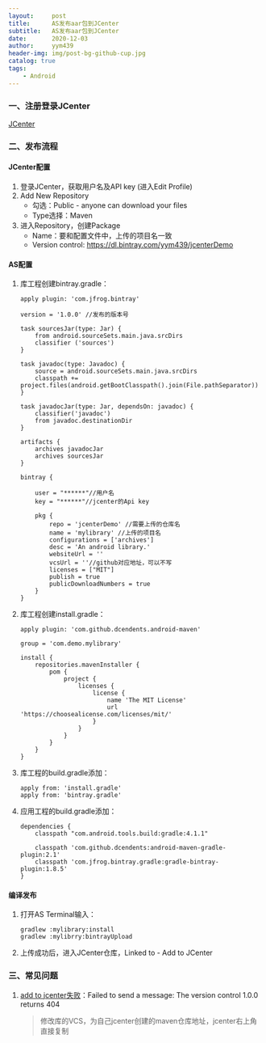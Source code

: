 ```yaml
---
layout:     post
title:      AS发布aar包到JCenter
subtitle:   AS发布aar包到JCenter
date:       2020-12-03
author:     yym439
header-img: img/post-bg-github-cup.jpg
catalog: true
tags:
    - Android
---
```


### 一、注册登录JCenter

[JCenter](https://bintray.com/signup/oss)


### 二、发布流程

#### JCenter配置

1. 登录JCenter，获取用户名及API key (进入Edit Profile)
2. Add New Repository
    - 勾选：Public - anyone can download your files
    - Type选择：Maven
3. 进入Repository，创建Package
    - Name：要和配置文件中，上传的项目名一致
    - Version control: https://dl.bintray.com/yym439/jcenterDemo

#### AS配置

1. 库工程创建bintray.gradle：

    ```
    apply plugin: 'com.jfrog.bintray'

    version = '1.0.0' //发布的版本号

    task sourcesJar(type: Jar) {
        from android.sourceSets.main.java.srcDirs
        classifier ('sources')
    }

    task javadoc(type: Javadoc) {
        source = android.sourceSets.main.java.srcDirs
        classpath += project.files(android.getBootClasspath().join(File.pathSeparator))
    }

    task javadocJar(type: Jar, dependsOn: javadoc) {
        classifier('javadoc')
        from javadoc.destinationDir
    }

    artifacts {
        archives javadocJar
        archives sourcesJar
    }

    bintray {

        user = "******"//用户名
        key = "******"//jcenter的Api key

        pkg {
            repo = 'jcenterDemo' //需要上传的仓库名
            name = 'mylibrary' //上传的项目名
            configurations = ['archives']
            desc = 'An android library.'
            websiteUrl = ''
            vcsUrl = ''//github对应地址，可以不写
            licenses = ["MIT"]
            publish = true
            publicDownloadNumbers = true
        }
    }
    ```

2. 库工程创建install.gradle：

    ```
    apply plugin: 'com.github.dcendents.android-maven'

    group = 'com.demo.mylibrary'

    install {
        repositories.mavenInstaller {
            pom {
                project {
                    licenses {
                        license {
                            name 'The MIT License'
                            url 'https://choosealicense.com/licenses/mit/'
                        }
                    }
                }
            }
        }
    }
    ```
3. 库工程的build.gradle添加：

    ```
    apply from: 'install.gradle'
    apply from: 'bintray.gradle'
    ```
4. 应用工程的build.gradle添加：

    ```
    dependencies {
        classpath "com.android.tools.build:gradle:4.1.1"

        classpath 'com.github.dcendents:android-maven-gradle-plugin:2.1'
        classpath 'com.jfrog.bintray.gradle:gradle-bintray-plugin:1.8.5'
    }
    ```

#### 编译发布

1. 打开AS Terminal输入：

    ```
    gradlew :mylibrary:install
    gradlew :mylibrry:bintrayUpload
    ```
2. 上传成功后，进入JCenter仓库，Linked to - Add to JCenter 


### 三、常见问题

1. [add to jcenter失败](https://www.jianshu.com/p/44f3c333ce3c)：Failed to send a message: The version control 1.0.0 returns 404
    
    >修改库的VCS，为自己jcenter创建的maven仓库地址，jcenter右上角直接复制